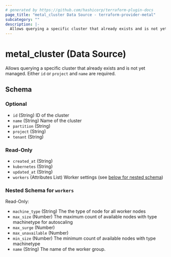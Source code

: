 ```yaml
---
# generated by https://github.com/hashicorp/terraform-plugin-docs
page_title: "metal_cluster Data Source - terraform-provider-metal"
subcategory: ""
description: |-
  Allows querying a specific cluster that already exists and is not yet managed. Either id or project and name are required.
---
```


# metal_cluster (Data Source)

Allows querying a specific cluster that already exists and is not yet managed. Either `id` or `project` and `name` are required.



<!-- schema generated by tfplugindocs -->
## Schema

### Optional

- `id` (String) ID of the cluster
- `name` (String) Name of the cluster
- `partition` (String)
- `project` (String)
- `tenant` (String)

### Read-Only

- `created_at` (String)
- `kubernetes` (String)
- `updated_at` (String)
- `workers` (Attributes List) Worker settings (see [below for nested schema](#nestedatt--workers))

<a id="nestedatt--workers"></a>
### Nested Schema for `workers`

Read-Only:

- `machine_type` (String) The the type of node for all worker nodes
- `max_size` (Number) The maximum count of available nodes with type machinetype for autoscaling
- `max_surge` (Number)
- `max_unavailable` (Number)
- `min_size` (Number) The minimum count of available nodes with type machinetype
- `name` (String) The name of the worker group.
